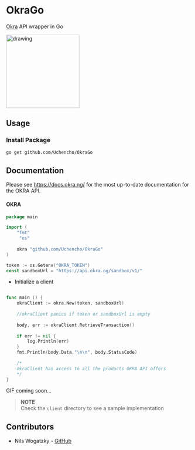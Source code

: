# OkraGo
[Okra](https://okra.ng/) API wrapper in Go

<img src="https://pbs.twimg.com/profile_images/1199677745262989314/_D2jAMbu_400x400.jpg" alt="drawing" width="200"/> 

## Usage

### Install Package

```bash
go get github.com/Uchencho/OkraGo
```

Documentation
-------------
Please see https://docs.okra.ng/ for the most up-to-date documentation for the OKRA API.


#### OKRA

```go
package main

import (
  	"fmt"
	 "os"
    
	okra "github.com/Uchencho/OkraGo"
)

token := os.Getenv("OKRA_TOKEN")
const sandboxUrl = "https://api.okra.ng/sandbox/v1/"
```

* Initialize a client

```go

func main () {
    okraClient := okra.New(token, sandboxUrl)
    
    //okraClient panics if token or sandboxUrl is empty
    
    body, err := okraClient.RetrieveTransaction()
    	
    if err != nil {
        log.Println(err)
    }
    fmt.Println(body.Data,"\n\n", body.StatusCode)
    
    /*
    okraClient has access to all the products OKRA API offers
    */
}
```
GIF coming soon...

>**NOTE**<br/>
>Check the `client` directory to see a sample implementation

## Contributors

* Nils Wogatzky - [GitHub](https://github.com/Oppodelldog)
